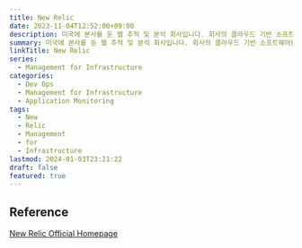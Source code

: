 ```yaml
---
title: New Relic
date: 2023-11-04T12:52:00+09:00
description: 미국에 본사를 둔 웹 추적 및 분석 회사입니다. 회사의 클라우드 기반 소프트웨어를 사용하면 웹사이트와 모바일 앱이 사용자 상호 작용과 서비스 운영자의 소프트웨어 및 하드웨어 성능을 추적 가능
summary: 미국에 본사를 둔 웹 추적 및 분석 회사입니다. 회사의 클라우드 기반 소프트웨어를 사용하면 웹사이트와 모바일 앱이 사용자 상호 작용과 서비스 운영자의 소프트웨어 및 하드웨어 성능을 추적 가능
linkTitle: New Relic
series:
  - Management for Infrastructure
categories:
  - Dev Ops
  - Management for Infrastructure
  - Application Monitoring
tags:
  - New
  - Relic
  - Management
  - for
  - Infrastructure
lastmod: 2024-01-03T23:21:22
draft: false
featured: true
---
```


## Reference

[New Relic Official Homepage](https://newrelic.com/)
